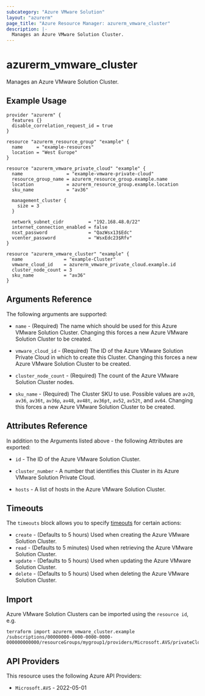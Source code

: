 ```yaml
---
subcategory: "Azure VMware Solution"
layout: "azurerm"
page_title: "Azure Resource Manager: azurerm_vmware_cluster"
description: |-
  Manages an Azure VMware Solution Cluster.
---
```


# azurerm_vmware_cluster

Manages an Azure VMware Solution Cluster.

## Example Usage

```hcl
provider "azurerm" {
  features {}
  disable_correlation_request_id = true
}

resource "azurerm_resource_group" "example" {
  name     = "example-resources"
  location = "West Europe"
}

resource "azurerm_vmware_private_cloud" "example" {
  name                = "example-vmware-private-cloud"
  resource_group_name = azurerm_resource_group.example.name
  location            = azurerm_resource_group.example.location
  sku_name            = "av36"

  management_cluster {
    size = 3
  }

  network_subnet_cidr         = "192.168.48.0/22"
  internet_connection_enabled = false
  nsxt_password               = "QazWsx13$Edc"
  vcenter_password            = "WsxEdc23$Rfv"
}

resource "azurerm_vmware_cluster" "example" {
  name               = "example-Cluster"
  vmware_cloud_id    = azurerm_vmware_private_cloud.example.id
  cluster_node_count = 3
  sku_name           = "av36"
}
```

## Arguments Reference

The following arguments are supported:

* `name` - (Required) The name which should be used for this Azure VMware Solution Cluster. Changing this forces a new Azure VMware Solution Cluster to be created.

* `vmware_cloud_id` - (Required) The ID of the Azure VMware Solution Private Cloud in which to create this Cluster. Changing this forces a new Azure VMware Solution Cluster to be created.

* `cluster_node_count` - (Required) The count of the Azure VMware Solution Cluster nodes.

* `sku_name` - (Required) The Cluster SKU to use. Possible values are `av20`, `av36`, `av36t`, `av36p`, `av48`, `av48t`, `av36pt`, `av52`, `av52t`, and `av64`. Changing this forces a new Azure VMware Solution Cluster to be created.

## Attributes Reference

In addition to the Arguments listed above - the following Attributes are exported:

* `id` - The ID of the Azure VMware Solution Cluster.

* `cluster_number` - A number that identifies this Cluster in its Azure VMware Solution Private Cloud.

* `hosts` - A list of hosts in the Azure VMware Solution Cluster.

## Timeouts

The `timeouts` block allows you to specify [timeouts](https://developer.hashicorp.com/terraform/language/resources/configure#define-operation-timeouts) for certain actions:

* `create` - (Defaults to 5 hours) Used when creating the Azure VMware Solution Cluster.
* `read` - (Defaults to 5 minutes) Used when retrieving the Azure VMware Solution Cluster.
* `update` - (Defaults to 5 hours) Used when updating the Azure VMware Solution Cluster.
* `delete` - (Defaults to 5 hours) Used when deleting the Azure VMware Solution Cluster.

## Import

Azure VMware Solution Clusters can be imported using the `resource id`, e.g.

```shell
terraform import azurerm_vmware_cluster.example /subscriptions/00000000-0000-0000-0000-000000000000/resourceGroups/mygroup1/providers/Microsoft.AVS/privateClouds/privateCloud1/clusters/cluster1
```

## API Providers
<!-- This section is generated, changes will be overwritten -->
This resource uses the following Azure API Providers:

* `Microsoft.AVS` - 2022-05-01
